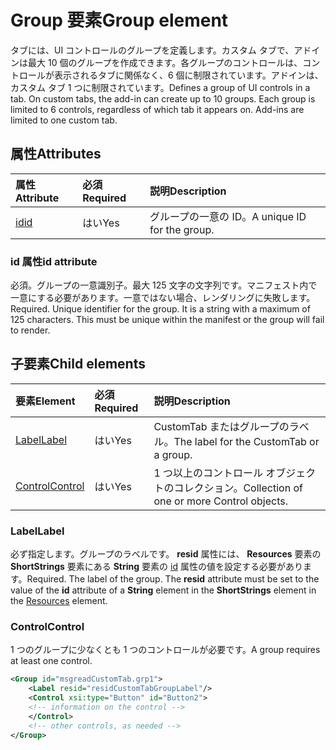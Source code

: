 # <a name="group-element"></a><span data-ttu-id="f3f3d-101">Group 要素</span><span class="sxs-lookup"><span data-stu-id="f3f3d-101">Group element</span></span>

<span data-ttu-id="f3f3d-p101">タブには、UI コントロールのグループを定義します。カスタム タブで、アドインは最大 10 個のグループを作成できます。各グループのコントロールは、コントロールが表示されるタブに関係なく、6 個に制限されています。アドインは、カスタム タブ 1 つに制限されています。</span><span class="sxs-lookup"><span data-stu-id="f3f3d-p101">Defines a group of UI controls in a tab.  On custom tabs, the add-in can create up to 10 groups. Each group is limited to 6 controls, regardless of which tab it appears on. Add-ins are limited to one custom tab.</span></span>

## <a name="attributes"></a><span data-ttu-id="f3f3d-105">属性</span><span class="sxs-lookup"><span data-stu-id="f3f3d-105">Attributes</span></span>

|  <span data-ttu-id="f3f3d-106">属性</span><span class="sxs-lookup"><span data-stu-id="f3f3d-106">Attribute</span></span>  |  <span data-ttu-id="f3f3d-107">必須</span><span class="sxs-lookup"><span data-stu-id="f3f3d-107">Required</span></span>  |  <span data-ttu-id="f3f3d-108">説明</span><span class="sxs-lookup"><span data-stu-id="f3f3d-108">Description</span></span>  |
|:-----|:-----|:-----|
|  [<span data-ttu-id="f3f3d-109">id</span><span class="sxs-lookup"><span data-stu-id="f3f3d-109">id</span></span>](#id-attribute)  |  <span data-ttu-id="f3f3d-110">はい</span><span class="sxs-lookup"><span data-stu-id="f3f3d-110">Yes</span></span>  | <span data-ttu-id="f3f3d-111">グループの一意の ID。</span><span class="sxs-lookup"><span data-stu-id="f3f3d-111">A unique ID for the group.</span></span>|

### <a name="id-attribute"></a><span data-ttu-id="f3f3d-112">id 属性</span><span class="sxs-lookup"><span data-stu-id="f3f3d-112">id attribute</span></span>

<span data-ttu-id="f3f3d-p102">必須。グループの一意識別子。最大 125 文字の文字列です。マニフェスト内で一意にする必要があります。一意ではない場合、レンダリングに失敗します。</span><span class="sxs-lookup"><span data-stu-id="f3f3d-p102">Required. Unique identifier for the group. It is a string with a maximum of 125 characters. This must be unique within the manifest or the group will fail to render.</span></span>

## <a name="child-elements"></a><span data-ttu-id="f3f3d-117">子要素</span><span class="sxs-lookup"><span data-stu-id="f3f3d-117">Child elements</span></span>
|  <span data-ttu-id="f3f3d-118">要素</span><span class="sxs-lookup"><span data-stu-id="f3f3d-118">Element</span></span> |  <span data-ttu-id="f3f3d-119">必須</span><span class="sxs-lookup"><span data-stu-id="f3f3d-119">Required</span></span>  |  <span data-ttu-id="f3f3d-120">説明</span><span class="sxs-lookup"><span data-stu-id="f3f3d-120">Description</span></span>  |
|:-----|:-----|:-----|
|  [<span data-ttu-id="f3f3d-121">Label</span><span class="sxs-lookup"><span data-stu-id="f3f3d-121">Label</span></span>](#label)      | <span data-ttu-id="f3f3d-122">はい</span><span class="sxs-lookup"><span data-stu-id="f3f3d-122">Yes</span></span> |  <span data-ttu-id="f3f3d-123">CustomTab またはグループのラベル。</span><span class="sxs-lookup"><span data-stu-id="f3f3d-123">The label for the CustomTab or a group.</span></span>  |
|  [<span data-ttu-id="f3f3d-124">Control</span><span class="sxs-lookup"><span data-stu-id="f3f3d-124">Control</span></span>](#control)    | <span data-ttu-id="f3f3d-125">はい</span><span class="sxs-lookup"><span data-stu-id="f3f3d-125">Yes</span></span> |  <span data-ttu-id="f3f3d-126">1 つ以上のコントロール オブジェクトのコレクション。</span><span class="sxs-lookup"><span data-stu-id="f3f3d-126">Collection of one or more Control objects.</span></span>  |

### <a name="label"></a><span data-ttu-id="f3f3d-127">Label</span><span class="sxs-lookup"><span data-stu-id="f3f3d-127">Label</span></span> 

<span data-ttu-id="f3f3d-p103">必ず指定します。グループのラベルです。 **resid** 属性には、 **Resources** 要素の **ShortStrings** 要素にある **String** 要素の [id](resources.md) 属性の値を設定する必要があります。</span><span class="sxs-lookup"><span data-stu-id="f3f3d-p103">Required. The label of the group. The  **resid** attribute must be set to the value of the **id** attribute of a **String** element in the **ShortStrings** element in the [Resources](resources.md) element.</span></span>

### <a name="control"></a><span data-ttu-id="f3f3d-131">Control</span><span class="sxs-lookup"><span data-stu-id="f3f3d-131">Control</span></span>
<span data-ttu-id="f3f3d-132">1 つのグループに少なくとも 1 つのコントロールが必要です。</span><span class="sxs-lookup"><span data-stu-id="f3f3d-132">A group requires at least one control.</span></span>

```xml
<Group id="msgreadCustomTab.grp1">
    <Label resid="residCustomTabGroupLabel"/>
    <Control xsi:type="Button" id="Button2">
    <!-- information on the control -->
    </Control>
    <!-- other controls, as needed -->
</Group>
```
